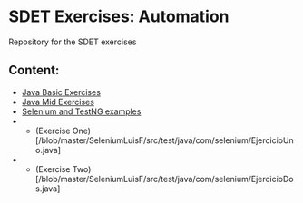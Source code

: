 # **SDET Exercises: Automation**
Repository for the SDET exercises
## Content:
- [Java Basic Exercises](/tree/master/SeleniumLuisF/src/test/java/com/java/basicExercises)
- [Java Mid Exercises](/tree/master/SeleniumLuisF/src/test/java/com/java/midExercises)
- [Selenium and TestNG examples](/tree/master/SeleniumLuisF/src/test/java/com/selenium)
- - (Exercise One)[/blob/master/SeleniumLuisF/src/test/java/com/selenium/EjercicioUno.java]
- - (Exercise Two)[/blob/master/SeleniumLuisF/src/test/java/com/selenium/EjercicioDos.java]
